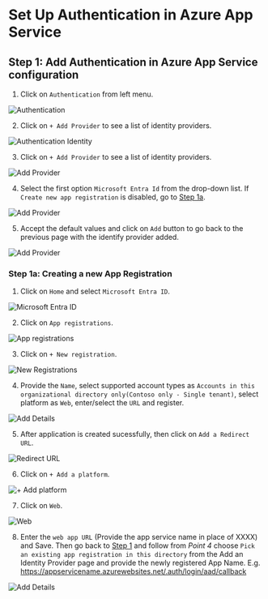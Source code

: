 # Set Up Authentication in Azure App Service

## Step 1: Add Authentication in Azure App Service configuration

1. Click on `Authentication` from left menu.

![Authentication](images/AppAuthentication.png)

2. Click on `+ Add Provider` to see a list of identity providers.
  
![Authentication Identity](images/AppAuthenticationIdentity.png)

3. Click on `+ Add Provider` to see a list of identity providers.

![Add Provider](images/AppAuthIdentityProvider.png)

4. Select the first option `Microsoft Entra Id` from the drop-down list. If `Create new app registration` is disabled, go to [Step 1a](#step-1a-creating-a-new-app-registration).

![Add Provider](images/AppAuthIdentityProviderAdd.png)

5. Accept the default values and click on `Add` button to go back to the previous page with the identify provider added.

![Add Provider](images/AppAuthIdentityProviderAdded.png)

### Step 1a: Creating a new App Registration

1. Click on `Home` and select `Microsoft Entra ID`.

![Microsoft Entra ID](images/MicrosoftEntraID.png)

2. Click on `App registrations`.

![App registrations](images/Appregistrations.png)

3. Click on `+ New registration`.

![New Registrations](images/NewRegistration.png)

4. Provide the `Name`, select supported account types as `Accounts in this organizational directory only(Contoso only - Single tenant)`, select platform as `Web`, enter/select the `URL` and register.

![Add Details](images/AddDetails.png)

5. After application is created sucessfully, then click on `Add a Redirect URL`.

![Redirect URL](images/AddRedirectURL.png)

6. Click on `+ Add a platform`.

![+ Add platform](images/AddPlatform.png)

7. Click on `Web`.

![Web](images/Web.png)

8. Enter the `web app URL` (Provide the app service name in place of XXXX) and Save. Then go back to [Step 1](https://github.com/Prasanjeet-Microsoft/PSL-CWYD-Prasanjeet/blob/main/docs/app_service_auth_setup.md#step-1-add-authentication-in-azure-app-service-configuration) and follow from _Point 4_ choose `Pick an existing app registration in this directory` from the Add an Identity Provider page and provide the newly registered App Name.
E.g. https://appservicename.azurewebsites.net/.auth/login/aad/callback

![Add Details](images/WebAppURL.png)
